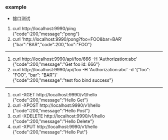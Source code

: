 ### example

- 接口测试
1. curl http://localhost:9990/ping  
   {"code":200,"message":"pong"}
2. curl 'http://localhost:9990/pong?foo=FOO&bar=BAR'  
   {"bar":"BAR","code":200,"foo":"FOO"}
---
1. curl http://localhost:9990/api/foo/666 -H 'Authorization:abc'  
   {"code":200,"message":"Get foo id: 666"}
2. curl http://localhost:9990/api/foo -H 'Authorization:abc' -d '{"foo": "FOO", "bar": "BAR"}'  
   {"code":200,"message":"test foo bind success"}
---
1. curl -XGET http://localhost:9990/v1/hello  
   {"code":200,"message":"Hello Get"}
2. curl -XPOST http://localhost:9990/v1/hello  
   {"code":200,"message":"Hello Post"}
3. curl -XDELETE http://localhost:9990/v1/hello  
   {"code":200,"message":"Hello Delete"}
4. curl -XPUT http://localhost:9990/v1/hello  
   {"code":200,"message":"Hello Put"}

